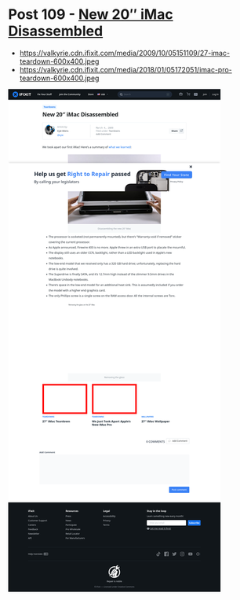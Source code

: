# Post 109 - [New 20&#8243; iMac Disassembled](https://www.ifixit.com/News/109/new-imac-disassembled)

- https://valkyrie.cdn.ifixit.com/media/2009/10/05151109/27-imac-teardown-600x400.jpeg
- https://valkyrie.cdn.ifixit.com/media/2018/01/05172051/imac-pro-teardown-600x400.jpeg

![screencap](screenshots/907410cc-6d0a-4e84-93dd-3f9526992768.png)
